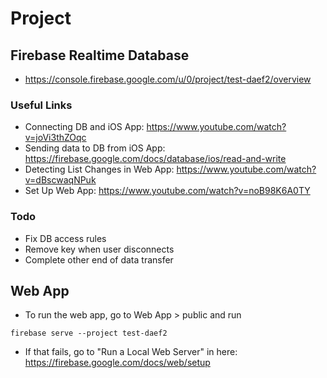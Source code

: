 # Project
## Firebase Realtime Database
* https://console.firebase.google.com/u/0/project/test-daef2/overview
### Useful Links
* Connecting DB and iOS App: https://www.youtube.com/watch?v=joVi3thZOqc
* Sending data to DB from iOS App: https://firebase.google.com/docs/database/ios/read-and-write
* Detecting List Changes in Web App: https://www.youtube.com/watch?v=dBscwaqNPuk
* Set Up Web App: https://www.youtube.com/watch?v=noB98K6A0TY
### Todo
* Fix DB access rules
* Remove key when user disconnects
* Complete other end of data transfer

## Web App
* To run the web app, go to Web App > public and run 
~~~
firebase serve --project test-daef2
~~~
* If that fails, go to "Run a Local Web Server" in here: https://firebase.google.com/docs/web/setup
